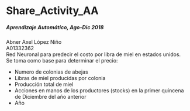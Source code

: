 # Share_Activity_AA

##### Aprendizaje Automático, Ago-Dic 2018
Abner Axel López Niño  
A01332362  
Red Neuronal para predecir el costo por libra de miel en estados unidos.  
Se toma como base para determinar el precio:   
- Numero de colonias de abejas  
- Libras de miel producidas por colonia  
- Producción total de miel  
- Acciones en manos de los productores (stocks) en la primer quincena de Diciembre del año anterior  
- Año  

